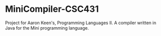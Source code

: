 # MiniCompiler-CSC431
Project for Aaron Keen's, Programming Languages II. A compiler written in Java for the Mini programming language.
